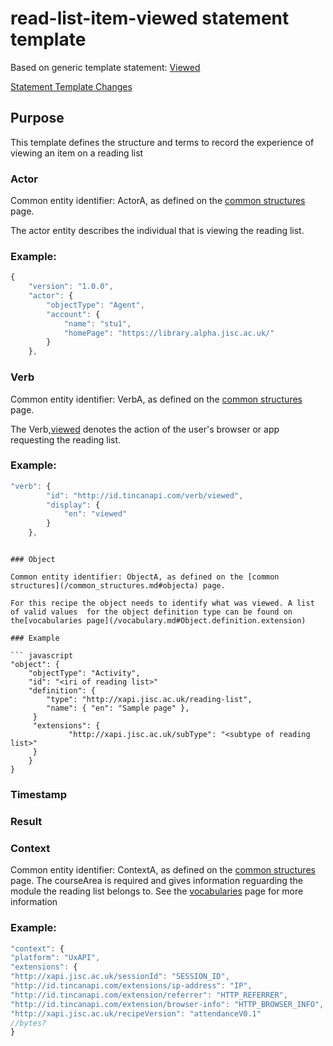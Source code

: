 # read-list-item-viewed statement template

Based on generic template statement: [Viewed](/generic/view.md)

[Statement Template Changes](/version_changes.md#library-resource-viewed)

## Purpose
This template defines the structure and terms to record the experience of viewing an item on a  reading list

### Actor
Common entity identifier:  ActorA, as defined on the [common structures](/common_structures.md#actora) page.

The actor entity describes the individual that is viewing the reading list.

### Example:

``` Javascript
{
    "version": "1.0.0",
    "actor": {
        "objectType": "Agent",
        "account": {
            "name": "stu1",
            "homePage": "https://library.alpha.jisc.ac.uk/"
        }
    },
```

### Verb
Common entity identifier: VerbA, as defined on the [common structures](/common_structures.md#verba) page.

The Verb,[viewed](/vocabulary.md#verbs) denotes the action of the user's browser or app requesting the reading list.

### Example:

``` javascript
"verb": {
        "id": "http://id.tincanapi.com/verb/viewed",
        "display": {
            "en": "viewed"
        }
    },
```


```

### Object

Common entity identifier: ObjectA, as defined on the [common structures](/common_structures.md#objecta) page.

For this recipe the object needs to identify what was viewed. A list of valid values  for the object definition type can be found on the[vocabularies page](/vocabulary.md#Object.definition.extension)

### Example

``` javascript
"object": {
	"objectType": "Activity",
	"id": "<iri of reading list>"   	 	
	"definition": {
		"type": "http://xapi.jisc.ac.uk/reading-list",			
		"name": { "en": "Sample page" },			   
	 }
	 "extensions": {
     		 "http://xapi.jisc.ac.uk/subType": "<subtype of reading list>"
	 }
    }
}
```

### Timestamp

### Result


### Context
Common entity identifier: ContextA, as defined on the [common structures](/common_structures.md#contexta) page.
The courseArea is required and gives information reguarding the module the reading list belongs to. See the [vocabularies](../vocabulary.md#coursearea-properties) page for more information

### Example:

``` javascript
"context": {
"platform": "UxAPI",
"extensions": {
"http://xapi.jisc.ac.uk/sessionId": "SESSION_ID",
"http://id.tincanapi.com/extensions/ip-address": "IP",
"http://id.tincanapi.com/extension/referrer": "HTTP_REFERRER",
"http://id.tincanapi.com/extension/browser-info": "HTTP_BROWSER_INFO",
"http://xapi.jisc.ac.uk/recipeVersion": "attendanceV0.1"
//bytes?
}

